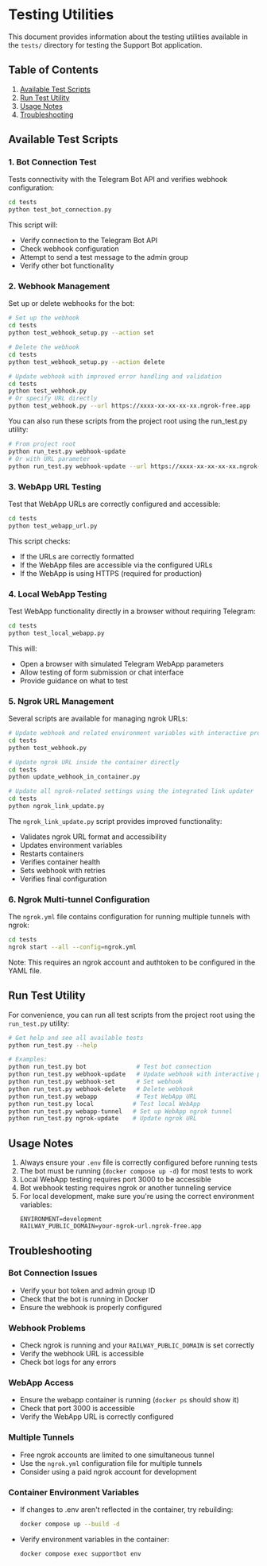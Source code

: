 # Testing Utilities

This document provides information about the testing utilities available in the `tests/` directory for testing the Support Bot application.

## Table of Contents

1. [Available Test Scripts](#available-test-scripts)
2. [Run Test Utility](#run-test-utility)
3. [Usage Notes](#usage-notes)
4. [Troubleshooting](#troubleshooting)

## Available Test Scripts

### 1. Bot Connection Test

Tests connectivity with the Telegram Bot API and verifies webhook configuration:

```bash
cd tests
python test_bot_connection.py
```

This script will:
- Verify connection to the Telegram Bot API
- Check webhook configuration
- Attempt to send a test message to the admin group
- Verify other bot functionality

### 2. Webhook Management

Set up or delete webhooks for the bot:

```bash
# Set up the webhook
cd tests
python test_webhook_setup.py --action set

# Delete the webhook
cd tests
python test_webhook_setup.py --action delete

# Update webhook with improved error handling and validation
cd tests
python test_webhook.py
# Or specify URL directly
python test_webhook.py --url https://xxxx-xx-xx-xx-xx.ngrok-free.app
```

You can also run these scripts from the project root using the run_test.py utility:

```bash
# From project root
python run_test.py webhook-update
# Or with URL parameter
python run_test.py webhook-update --url https://xxxx-xx-xx-xx-xx.ngrok-free.app
```

### 3. WebApp URL Testing

Test that WebApp URLs are correctly configured and accessible:

```bash
cd tests
python test_webapp_url.py
```

This script checks:
- If the URLs are correctly formatted
- If the WebApp files are accessible via the configured URLs
- If the WebApp is using HTTPS (required for production)

### 4. Local WebApp Testing

Test WebApp functionality directly in a browser without requiring Telegram:

```bash
cd tests
python test_local_webapp.py
```

This will:
- Open a browser with simulated Telegram WebApp parameters
- Allow testing of form submission or chat interface
- Provide guidance on what to test

### 5. Ngrok URL Management

Several scripts are available for managing ngrok URLs:

```bash
# Update webhook and related environment variables with interactive prompt
cd tests
python test_webhook.py

# Update ngrok URL inside the container directly 
cd tests
python update_webhook_in_container.py

# Update all ngrok-related settings using the integrated link updater
cd tests
python ngrok_link_update.py
```

The `ngrok_link_update.py` script provides improved functionality:
- Validates ngrok URL format and accessibility
- Updates environment variables
- Restarts containers
- Verifies container health
- Sets webhook with retries
- Verifies final configuration

### 6. Ngrok Multi-tunnel Configuration

The `ngrok.yml` file contains configuration for running multiple tunnels with ngrok:

```bash
cd tests
ngrok start --all --config=ngrok.yml
```

Note: This requires an ngrok account and authtoken to be configured in the YAML file.

## Run Test Utility

For convenience, you can run all test scripts from the project root using the `run_test.py` utility:

```bash
# Get help and see all available tests
python run_test.py --help

# Examples:
python run_test.py bot              # Test bot connection
python run_test.py webhook-update   # Update webhook with interactive prompt
python run_test.py webhook-set      # Set webhook
python run_test.py webhook-delete   # Delete webhook
python run_test.py webapp           # Test WebApp URL
python run_test.py local           # Test local WebApp
python run_test.py webapp-tunnel   # Set up WebApp ngrok tunnel
python run_test.py ngrok-update    # Update ngrok URL
```

## Usage Notes

1. Always ensure your `.env` file is correctly configured before running tests
2. The bot must be running (`docker compose up -d`) for most tests to work
3. Local WebApp testing requires port 3000 to be accessible
4. Bot webhook testing requires ngrok or another tunneling service
5. For local development, make sure you're using the correct environment variables:
   ```env
   ENVIRONMENT=development
   RAILWAY_PUBLIC_DOMAIN=your-ngrok-url.ngrok-free.app
   ```

## Troubleshooting

### Bot Connection Issues
- Verify your bot token and admin group ID
- Check that the bot is running in Docker
- Ensure the webhook is properly configured

### Webhook Problems
- Check ngrok is running and your `RAILWAY_PUBLIC_DOMAIN` is set correctly
- Verify the webhook URL is accessible
- Check bot logs for any errors

### WebApp Access
- Ensure the webapp container is running (`docker ps` should show it)
- Check that port 3000 is accessible
- Verify the WebApp URL is correctly configured

### Multiple Tunnels
- Free ngrok accounts are limited to one simultaneous tunnel
- Use the `ngrok.yml` configuration file for multiple tunnels
- Consider using a paid ngrok account for development

### Container Environment Variables
- If changes to .env aren't reflected in the container, try rebuilding:
  ```bash
  docker compose up --build -d
  ```
- Verify environment variables in the container:
  ```bash
  docker compose exec supportbot env
  ``` 